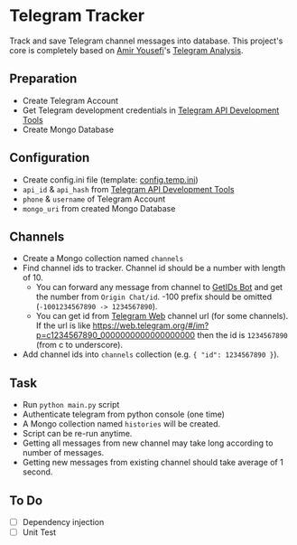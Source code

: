 # Telegram Tracker

Track and save Telegram channel messages into database. This project's core is completely based on [Amir Yousefi](https://github.com/amiryousefi)'s [Telegram Analysis](https://github.com/amiryousefi/telegram-analysis).

## Preparation

- Create Telegram Account
- Get Telegram development credentials in [Telegram API Development Tools](https://my.telegram.org/apps)
- Create Mongo Database

## Configuration

- Create config.ini file (template: [config.temp.ini](./config.temp.ini))
- `api_id` & `api_hash` from [Telegram API Development Tools](https://my.telegram.org/apps)
- `phone` & `username` of Telegram Account
- `mongo_uri` from created Mongo Database

## Channels

- Create a Mongo collection named `channels`
- Find channel ids to tracker. Channel id should be a number with length of 10.
  - You can forward any message from channel to [GetIDs Bot](https://t.me/getidsbot) and get the number from `Origin Chat/id`. -100 prefix should be omitted (`-1001234567890 -> 1234567890`).
  - You can get id from [Telegram Web](https://web.telegram.org) channel url (for some channels). If the url is like https://web.telegram.org/#/im?p=c1234567890_0000000000000000000 then the id is `1234567890` (from c to underscore).
- Add channel ids into `channels` collection (e.g. `{ "id": 1234567890 }`).

## Task

- Run `python main.py` script
- Authenticate telegram from python console (one time)
- A Mongo collection named `histories` will be created.
- Script can be re-run anytime.
- Getting all messages from new channel may take long according to number of messages.
- Getting new messages from existing channel should take average of 1 second.

## To Do

- [ ] Dependency injection
- [ ] Unit Test

